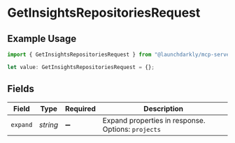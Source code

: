 # GetInsightsRepositoriesRequest

## Example Usage

```typescript
import { GetInsightsRepositoriesRequest } from "@launchdarkly/mcp-server/models/operations";

let value: GetInsightsRepositoriesRequest = {};
```

## Fields

| Field                                              | Type                                               | Required                                           | Description                                        |
| -------------------------------------------------- | -------------------------------------------------- | -------------------------------------------------- | -------------------------------------------------- |
| `expand`                                           | *string*                                           | :heavy_minus_sign:                                 | Expand properties in response. Options: `projects` |